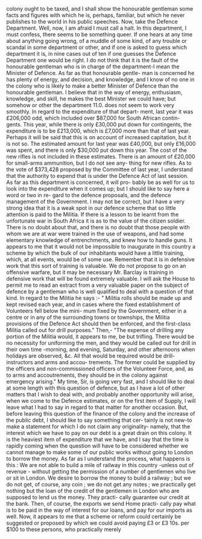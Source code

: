 colony ought to be taxed, and I shall show the honourable gentleman some facts and figures with which he is, perhaps, familiar, but which he never publishes to the world in his public speeches. Now, take the Defence Department. Well, now, I am afraid I must call a halt. In this department, I must confess, there seems to be something queer. If one hears at any time about anything going wrong, of a muddle of some kind, of any trouble or scandal in some department or other, and if one is asked to guess which department it is, in nine cases out of ten if one guesses the Defence Department one would be right. I do not think that it is the fault of the honourable gentleman who is in charge of the department-I mean the Minister of Defence. As far as that honourable gentle- man is concerned he has plenty of energy, and decision, and knowledge, and I know of no one in the colony who is likely to make a better Minister of Defence than the honourable gentleman. I believe that in the way of energy, enthusiasm, knowledge, and skill, he makes the best Minister we could have; but somehow or other the department 11.0. does not seem to work very smoothly. In regard to the expenditure of that depart- ment, last year it was £206,000 odd, which included over $87,000 for South African contin- gents. This year, while there is only £30,000 put down for contingents, the expenditure is to be £213,000, which is £7,000 more than that of last year. Perhaps it will be said that this is on account of increased capitation, but it is not so. The estimated amount for last year was £40,000, but only £16,000 was spent, and there is only $30,000 put down this year. The cost of the new rifles is not included in these estimates. There is an amount of £20,000 for small-arms ammunition, but I do not see any- thing for new rifles. As to the vote of $373,428 proposed by the Committee of last year, I understand that the authority to expend that is under the Defence Act of last session. As far as this department is concerned, it will pro- bably be as well for us to look into the expenditure when it comes up; but I should like to say here a word or two in re- gard to the defence proposals, and the defence management of the Government. I may not be correct, but I have a very strong idea that it is a weak spot in our defence scheme that so little attention is paid to the Militia. If there is a lesson to be learnt from the unfortunate war in South Africa it is as to the value of the citizen soldier. There is no doubt about that, and there is no doubt that those people with whom we are at war were trained in the use of weapons, and had some elementary knowledge of entrenchments, and knew how to handle guns. It appears to me that it would not be impossible to inaugurate in this country a scheme by which the bulk of our inhabitants would have a little training, which, at all events, would be of some use. Remember that it is in defensive work that this sort of training is valuable. We do not propose to go on an offensive warfare, but it may be necessary Mr. Barclay is training in defensive work that will be found extremely valuable. I will ask the House to permit me to read an extract from a very valuable paper on the subject of defence by a gentleman who is well qualified to deal with a question of that kind. In regard to the Militia he says :- " Militia rolls should be made up and kept revised each year, and in cases where the fixed establishment of Volunteers fell below the mini- mum fixed by the Government, either in a centre or in any of the surrounding towns or townships, the Militia provisions of the Defence Act should then be enforced, and the first-class Militia called out for drill purposes." Then,- "The expense of drilling any portion of the Militia would, it appears to me, be but trifling. There would be no necessity for uniforming the men, and they would be called out for drill in their own time -morning, and evening, Saturday, and other afternoons when holidays are observed, &c. All that would be required would be drill-instructors and arms and accou- trements. The former could be supplied by the officers and non-commissioned officers of the Volunteer Force, and, as to arms and accoutrements, they should be in the colony against emergency arising." My time, Sir, is going very fast, and I should like to deal at some length with this question of defence, but as I have a lot of other matters that I wish to deal with, and probably another opportunity will arise, when we come to the Defence estimates, or on the first item of Supply, I will leave what I had to say in regard to that matter for another occasion. But, before leaving this question of the finance of the colony and the increase of the public debt, I should like to say something that cer- tainly is not new-to make a statement for which I do not claim any originality- namely, that the interest which we have to pay on our debt is a great drain on this colony. It is the heaviest item of expenditure that we have, and I say that the time is rapidly coming when the question will have to be considered whether we cannot manage to make some of our public works without going to London to borrow the money. As far as I understand the process, what happens is this : We are not able to build a mile of railway in this country -unless out of revenue - without getting the permission of a number of gentlemen who live or sit in London. We desire to borrow the money to build a railway ; but we do not get, of course, any coin ; we do not get any notes ; we practically get nothing but the loan of the credit of the gentlemen in London who are supposed to lend us the money. They practi- cally guarantee our credit at the bank. Then, of course, the exports we send Home practi- cally pay what is to be paid in the way of interest for our loans, and pay for our imports as well. Now, it appears to me that a scheme or reform could certainly be suggested or proposed by which we could avoid paying £3 or £3 10s. per $100 to these persons, who practically merely 